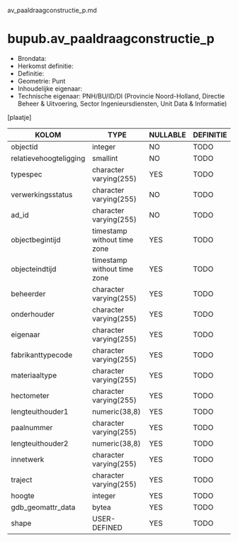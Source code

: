 av_paaldraagconstructie_p.md

# bupub.av_paaldraagconstructie_p


* Brondata: 
* Herkomst definitie: 
* Definitie: 
* Geometrie: Punt
* Inhoudelijke eigenaar: 
* Technische eigenaar: PNH/BU/ID/DI (Provincie Noord-Holland, Directie Beheer & Uitvoering, Sector Ingenieursdiensten, Unit Data & Informatie)

[plaatje]


|KOLOM                            |TYPE                       |NULLABLE|DEFINITIE|
|------                           |----                       |-----   |-----    |
|objectid                         |integer                    |NO      |TODO|
|relatievehoogteligging           |smallint                   |NO      |TODO|
|typespec                         |character varying(255)     |YES     |TODO|
|verwerkingsstatus                |character varying(255)     |NO      |TODO|
|ad_id                            |character varying(255)     |NO      |TODO|
|objectbegintijd                  |timestamp without time zone|YES     |TODO|
|objecteindtijd                   |timestamp without time zone|YES     |TODO|
|beheerder                        |character varying(255)     |YES     |TODO|
|onderhouder                      |character varying(255)     |YES     |TODO|
|eigenaar                         |character varying(255)     |YES     |TODO|
|fabrikanttypecode                |character varying(255)     |YES     |TODO|
|materiaaltype                    |character varying(255)     |YES     |TODO|
|hectometer                       |character varying(255)     |YES     |TODO|
|lengteuithouder1                 |numeric(38,8)              |YES     |TODO|
|paalnummer                       |character varying(255)     |YES     |TODO|
|lengteuithouder2                 |numeric(38,8)              |YES     |TODO|
|innetwerk                        |character varying(255)     |YES     |TODO|
|traject                          |character varying(255)     |YES     |TODO|
|hoogte                           |integer                    |YES     |TODO|
|gdb_geomattr_data                |bytea                      |YES     |TODO|
|shape                            |USER-DEFINED               |YES     |TODO|

